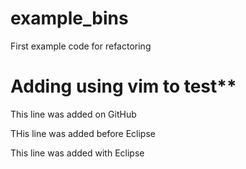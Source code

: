 # example_bins
First example code for refactoring

Adding using vim to test**
=======
This line was added on GitHub

THis line was added before Eclipse

This line was added with Eclipse

